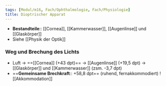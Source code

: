 ```yaml
---
tags: [Modul/m16, Fach/Ophthalmologie, Fach/Physiologie]
title: Dioptrischer Apparat
---
```

- **Bestandteile**:: [[Cornea]], [[Kammerwasser]], [[Augenlinse]] und [[Glaskörper]]
- Siehe [[Physik der Optik]]
### Weg und Brechung des Lichts
- Luft → ==[[Cornea]] (+43 dpt)== → [[Augenlinse]] (+19,5 dpt) → [[Glaskörper]] und [[Kammerwasser]] (zsm. -3,7 dpt)
- ==**Gemeinsame Brechkraft**:: +58,8 dpt== (ruhend, fernakkommodiert)
![[Akkommodation]]
